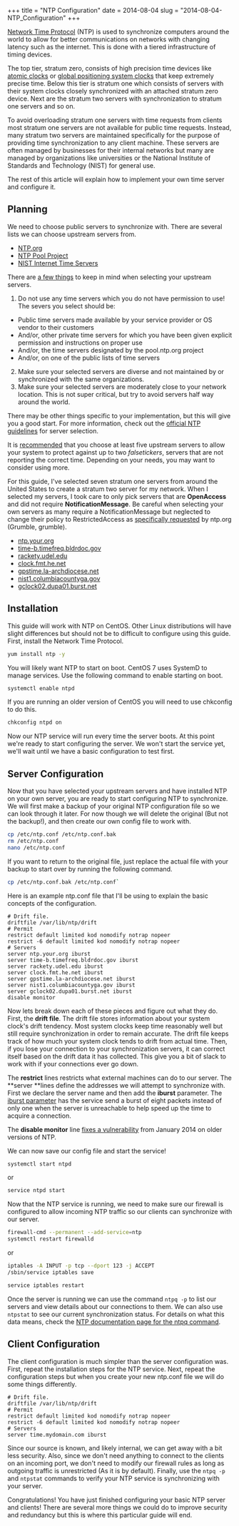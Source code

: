 +++
title = "NTP Configuration"
date = 2014-08-04
slug = "2014-08-04-NTP_Configuration"
+++

[Network Time Protocol](https://en.wikipedia.org/wiki/Network_Time_Protocol) (NTP) is used to synchronize computers around the world to allow for better communications on networks with changing latency such as the internet. This is done with a tiered infrastructure of timing devices.

The top tier, stratum zero, consists of high precision time devices like [atomic clocks](https://en.wikipedia.org/wiki/Atomic_clock) or [global positioning system clocks](https://en.wikipedia.org/wiki/GPS_clock#GPS_clocks) that keep extremely precise time. Below this tier is stratum one which consists of servers with their system clocks closely synchronized with an attached stratum zero device. Next are the stratum two servers with synchronization to stratum one servers and so on.

To avoid overloading stratum one servers with time requests from clients most stratum one servers are not available for public time requests. Instead, many stratum two servers are maintained specifically for the purpose of providing time synchronization to any client machine. These servers are often managed by businesses for their internal networks but many are managed by organizations like universities or the National Institute of Standards and Technology (NIST) for general use.

The rest of this article will explain how to implement your own time server and configure it.

## Planning

We need to choose public servers to synchronize with. There are several lists we can choose upstream servers from.

* [NTP.org](http://support.ntp.org/bin/view/Servers/WebHome#Browsing_the_Lists)
* [NTP Pool Project](http://www.pool.ntp.org/)
* [NIST Internet Time Servers](http://tf.nist.gov/tf-cgi/servers.cgi)

There are [a few things](http://support.ntp.org/bin/view/Support/SelectingOffsiteNTPServers#Section_5.3.1.) to keep in mind when selecting your upstream servers.

1. Do not use any time servers which you do not have permission to use! The severs you select should be:
  * Public time servers made available by your service provider or OS vendor to their customers
  * And/or, other private time servers for which you have been given explicit permission and instructions on proper use
  * And/or, the time servers designated by the pool.ntp.org project
  * And/or, on one of the public lists of time servers
2. Make sure your selected servers are diverse and not maintained by or synchronized with the same organizations.
3. Make sure your selected servers are moderately close to your network location. This is not super critical, but try to avoid servers half way around the world.

There may be other things specific to your implementation, but this will give you a good start. For more information, check out the [official NTP guidelines](http://support.ntp.org/bin/view/Support/SelectingOffsiteNTPServers#Section_5.3.1.) for server selection.

It is [recommended](http://support.ntp.org/bin/view/Support/SelectingOffsiteNTPServers#Section_5.3.3.) that you choose at least five upstream servers to allow your system to protect against up to two *falsetickers*, servers that are not reporting the correct time. Depending on your needs, you may want to consider using more.

For this guide, I've selected seven stratum one servers from around the United States to create a stratum two server for my network. When I selected my servers, I took care to only pick servers that are **OpenAccess** and did not require **NotificationMessage**. Be careful when selecting your own servers as many require a NotificationMessage but neglected to change their policy to RestrictedAccess as [specifically requested](http://support.ntp.org/bin/view/Servers/NotificationMessage) by ntp.org (Grumble, grumble).

* [ntp.your.org](http://support.ntp.org/bin/view/Servers/PublicTimeServer000498)
* [time-b.timefreq.bldrdoc.gov](http://support.ntp.org/bin/view/Servers/PublicTimeServer000280)
* [rackety.udel.edu](http://support.ntp.org/bin/view/Servers/PublicTimeServer000290)
* [clock.fmt.he.net](http://support.ntp.org/bin/view/Servers/PublicTimeServer000011)
* [gpstime.la-archdiocese.net](http://support.ntp.org/bin/view/Servers/PublicTimeServer000787)
* [nist1.columbiacountyga.gov](http://support.ntp.org/bin/view/Servers/PublicTimeServer000378)
* [gclock02.dupa01.burst.net](http://support.ntp.org/bin/view/Servers/PublicTimeServer000974)

## Installation

This guide will work with NTP on CentOS. Other Linux distributions will have slight differences but should not be to difficult to configure using this guide.
First, install the Network Time Protocol.

```sh
yum install ntp -y
```

You will likely want NTP to start on boot. CentOS 7 uses SystemD to manage services. Use the following command to enable starting on boot.

```sh
systemctl enable ntpd
```

If you are running an older version of CentOS you will need to use chkconfig to do this.

```sh
chkconfig ntpd on
```

Now our NTP service will run every time the server boots. At this point we're ready to start configuring the server. We won't start the service yet, we'll wait until we have a basic configuration to test first.

## Server Configuration

Now that you have selected your upstream servers and have installed NTP on your own server, you are ready to start configuring NTP to synchronize. We will first make a backup of your original NTP configuration file so we can look through it later. For now though we will delete the original (But not the backup!), and then create our own config file to work with.

```sh
cp /etc/ntp.conf /etc/ntp.conf.bak
rm /etc/ntp.conf
nano /etc/ntp.conf
```

If you want to return to the original file, just replace the actual file with your backup to start over by running the following command.

```sh
cp /etc/ntp.conf.bak /etc/ntp.conf`
```

Here is an example ntp.conf file that I'll be using to explain the basic concepts of the configuration.

```
# Drift file.
driftfile /var/lib/ntp/drift
# Permit
restrict default limited kod nomodify notrap nopeer
restrict -6 default limited kod nomodify notrap nopeer
# Servers
server ntp.your.org iburst
server time-b.timefreq.bldrdoc.gov iburst
server rackety.udel.edu iburst
server clock.fmt.he.net iburst
server gpstime.la-archdiocese.net iburst
server nist1.columbiacountyga.gov iburst
server gclock02.dupa01.burst.net iburst
disable monitor
```

Now lets break down each of these pieces and figure out what they do.
First, the **drift file**. The drift file stores information about your system clock's drift tendency. Most system clocks keep time reasonably well but still require synchronization in order to remain accurate. The drift file keeps track of how much your system clock tends to drift from actual time. Then, if you lose your connection to your synchronization servers, it can correct itself based on the drift data it has collected. This give you a bit of slack to work with if your connections ever go down.

The **restrict** lines restricts what external machines can do to our server. The **server **lines define the addresses we will attempt to synchronize with. First we declare the server name and then add the **iburst** parameter. The [iburst parameter](http://doc.ntp.org/4.1.1/confopt.htm) has the service send a burst of eight packets instead of only one when the server is unreachable to help speed up the time to acquire a connection.

The **disable monitor** line [fixes a vulnerability](http://support.ntp.org/bin/view/Main/SecurityNotice#DRDoS_Amplification_Attack_using) from January 2014 on older versions of NTP.

We can now save our config file and start the service!

```sh
systemctl start ntpd
```

or

```sh
service ntpd start
```

Now that the NTP service is running, we need to make sure our firewall is configured to allow incoming NTP traffic so our clients can synchronize with our server.

```sh
firewall-cmd --permanent --add-service=ntp
systemctl restart firewalld
```

or

```sh
iptables -A INPUT -p tcp --dport 123 -j ACCEPT
/sbin/service iptables save
```

```sh
service iptables restart
```

Once the server is running we can use the command `ntpq -p` to list our servers and view details about our connections to them. We can also use `ntpstat` to see our current synchronization status. For details on what this data means, check the [NTP documentation page for the ntpq command](http://doc.ntp.org/4.2.4/ntpq.html).

## Client Configuration

The client configuration is much simpler than the server configuration was. First, repeat the installation steps for the NTP service. Next, repeat the configuration steps but when you create your new ntp.conf file we will do some things differently.

```
# Drift file.
driftfile /var/lib/ntp/drift
# Permit
restrict default limited kod nomodify notrap nopeer
restrict -6 default limited kod nomodify notrap nopeer
# Servers
server time.mydomain.com iburst
```

Since our source is known, and likely internal, we can get away with a bit less security. Also, since we don't need anything to connect to the clients on an incoming port, we don't need to modify our firewall rules as long as outgoing traffic is unrestricted (As it is by default).
Finally, use the `ntpq -p` and `ntpstat` commands to verify your NTP service is synchronizing with your server.

Congratulations! You have just finished configuring your basic NTP server and clients! There are several more things we could do to improve security and redundancy but this is where this particular guide will end.

